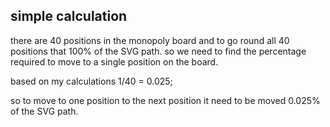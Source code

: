 ## simple calculation

there are 40 positions in the monopoly board and to go round all 40 positions that 100% of the SVG path. so we need to find the percentage required to move to a single position on the board.

based on my calculations
1/40 = 0.025; 

so to move to one position to the next position it need to be moved 0.025% of the SVG path.



